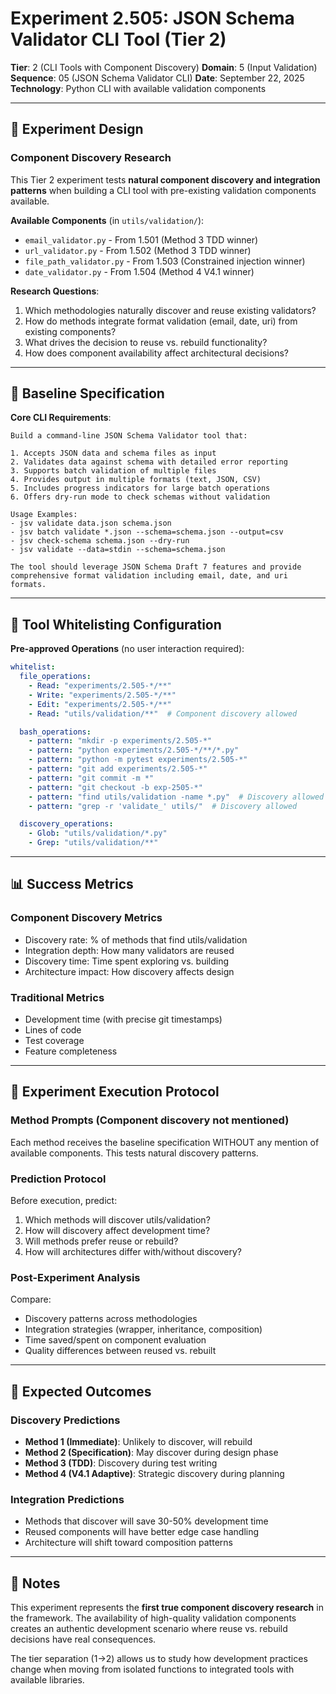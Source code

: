 # Experiment 2.505: JSON Schema Validator CLI Tool (Tier 2)

**Tier**: 2 (CLI Tools with Component Discovery)
**Domain**: 5 (Input Validation)
**Sequence**: 05 (JSON Schema Validator CLI)
**Date**: September 22, 2025
**Technology**: Python CLI with available validation components

---

## 🎯 Experiment Design

### **Component Discovery Research**

This Tier 2 experiment tests **natural component discovery and integration patterns** when building a CLI tool with pre-existing validation components available.

**Available Components** (in `utils/validation/`):
- `email_validator.py` - From 1.501 (Method 3 TDD winner)
- `url_validator.py` - From 1.502 (Method 3 TDD winner)
- `file_path_validator.py` - From 1.503 (Constrained injection winner)
- `date_validator.py` - From 1.504 (Method 4 V4.1 winner)

**Research Questions**:
1. Which methodologies naturally discover and reuse existing validators?
2. How do methods integrate format validation (email, date, uri) from existing components?
3. What drives the decision to reuse vs. rebuild functionality?
4. How does component availability affect architectural decisions?

---

## 🧪 Baseline Specification

**Core CLI Requirements**:
```
Build a command-line JSON Schema Validator tool that:

1. Accepts JSON data and schema files as input
2. Validates data against schema with detailed error reporting
3. Supports batch validation of multiple files
4. Provides output in multiple formats (text, JSON, CSV)
5. Includes progress indicators for large batch operations
6. Offers dry-run mode to check schemas without validation

Usage Examples:
- jsv validate data.json schema.json
- jsv batch validate *.json --schema=schema.json --output=csv
- jsv check-schema schema.json --dry-run
- jsv validate --data=stdin --schema=schema.json

The tool should leverage JSON Schema Draft 7 features and provide
comprehensive format validation including email, date, and uri formats.
```

---

## 🔬 Tool Whitelisting Configuration

**Pre-approved Operations** (no user interaction required):

```yaml
whitelist:
  file_operations:
    - Read: "experiments/2.505-*/**"
    - Write: "experiments/2.505-*/**"
    - Edit: "experiments/2.505-*/**"
    - Read: "utils/validation/**"  # Component discovery allowed

  bash_operations:
    - pattern: "mkdir -p experiments/2.505-*"
    - pattern: "python experiments/2.505-*/**/*.py"
    - pattern: "python -m pytest experiments/2.505-*"
    - pattern: "git add experiments/2.505-*"
    - pattern: "git commit -m *"
    - pattern: "git checkout -b exp-2505-*"
    - pattern: "find utils/validation -name *.py"  # Discovery allowed
    - pattern: "grep -r 'validate_' utils/"  # Discovery allowed

  discovery_operations:
    - Glob: "utils/validation/*.py"
    - Grep: "utils/validation/**"
```

---

## 📊 Success Metrics

### **Component Discovery Metrics**
- Discovery rate: % of methods that find utils/validation
- Integration depth: How many validators are reused
- Discovery time: Time spent exploring vs. building
- Architecture impact: How discovery affects design

### **Traditional Metrics**
- Development time (with precise git timestamps)
- Lines of code
- Test coverage
- Feature completeness

---

## 🚀 Experiment Execution Protocol

### **Method Prompts** (Component discovery not mentioned)

Each method receives the baseline specification WITHOUT any mention of available components. This tests natural discovery patterns.

### **Prediction Protocol**

Before execution, predict:
1. Which methods will discover utils/validation?
2. How will discovery affect development time?
3. Will methods prefer reuse or rebuild?
4. How will architectures differ with/without discovery?

### **Post-Experiment Analysis**

Compare:
- Discovery patterns across methodologies
- Integration strategies (wrapper, inheritance, composition)
- Time saved/spent on component evaluation
- Quality differences between reused vs. rebuilt

---

## 🎯 Expected Outcomes

### **Discovery Predictions**
- **Method 1 (Immediate)**: Unlikely to discover, will rebuild
- **Method 2 (Specification)**: May discover during design phase
- **Method 3 (TDD)**: Discovery during test writing
- **Method 4 (V4.1 Adaptive)**: Strategic discovery during planning

### **Integration Predictions**
- Methods that discover will save 30-50% development time
- Reused components will have better edge case handling
- Architecture will shift toward composition patterns

---

## 📝 Notes

This experiment represents the **first true component discovery research** in the framework. The availability of high-quality validation components creates an authentic development scenario where reuse vs. rebuild decisions have real consequences.

The tier separation (1→2) allows us to study how development practices change when moving from isolated functions to integrated tools with available libraries.